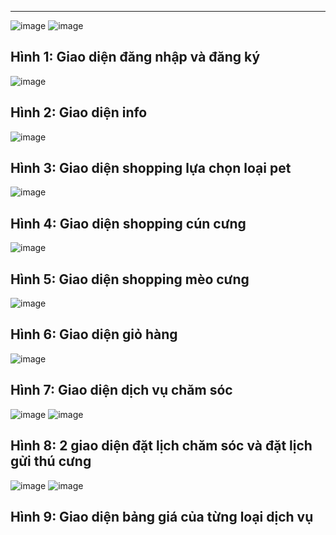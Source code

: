 
-------------------------------
![image](https://github.com/Monkey-D-Luc/Quanlycuahangthucung/assets/133494882/4e225007-8a95-4fce-b6bb-70ed8db9e3b7)
![image](https://github.com/Monkey-D-Luc/Quanlycuahangthucung/assets/133494882/12f956d5-7256-4624-9798-933ed0cfa0a0)

Hình 1:  Giao diện đăng nhập và đăng ký 
--------------------------------
![image](https://github.com/Monkey-D-Luc/Quanlycuahangthucung/assets/133494882/f7fe2bd9-9398-4948-9bbd-5164905f8bb8)

Hình 2: Giao diện info
---------------------
![image](https://github.com/Monkey-D-Luc/Quanlycuahangthucung/assets/133494882/028095aa-ec2e-4a86-ab1e-a3f3081fff1a)

Hình 3: Giao diện shopping lựa chọn loại pet
-----------------------
![image](https://github.com/Monkey-D-Luc/Quanlycuahangthucung/assets/133494882/9b2bb0e6-caf8-4bd6-a731-c08491b0cda5)

Hình 4: Giao diện shopping cún cưng
-----------------------
![image](https://github.com/Monkey-D-Luc/Quanlycuahangthucung/assets/133494882/9217ad61-8744-49aa-89aa-8af1d55dd4bd)

Hình 5: Giao diện shopping mèo cưng
----------------------
![image](https://github.com/Monkey-D-Luc/Quanlycuahangthucung/assets/133494882/0fe9c733-63b0-4aba-aa56-caccfb50e8a9)

Hình 6: Giao diện giỏ hàng
--------------------
![image](https://github.com/Monkey-D-Luc/Quanlycuahangthucung/assets/133494882/afa1c2f6-e4b1-40dd-92ba-e455b5bd146e)

Hình 7: Giao diện dịch vụ chăm sóc
------------------
![image](https://github.com/Monkey-D-Luc/Quanlycuahangthucung/assets/133494882/ba356cf3-86ea-49fb-b449-7eb04777892b)
![image](https://github.com/Monkey-D-Luc/Quanlycuahangthucung/assets/133494882/44330836-34dc-4f7e-91dc-4a47f18c3f20)

Hình 8: 2 giao diện đặt lịch chăm sóc và đặt lịch gửi thú cưng
-----------------
![image](https://github.com/Monkey-D-Luc/Quanlycuahangthucung/assets/133494882/9e6841bc-b709-458b-b5dc-60fd751e23f2)
![image](https://github.com/Monkey-D-Luc/Quanlycuahangthucung/assets/133494882/60e1eef4-f7e2-4dc5-9b05-a82aa0918439)

Hình 9: Giao diện bảng giá của từng loại dịch vụ
-------------------

